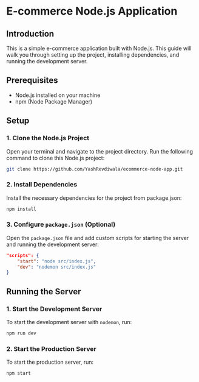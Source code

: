 # E-commerce Node.js Application

## Introduction

This is a simple e-commerce application built with Node.js. This guide will walk you through setting up the project, installing dependencies, and running the development server.

## Prerequisites

- Node.js installed on your machine
- npm (Node Package Manager)

## Setup

### 1. Clone the Node.js Project

Open your terminal and navigate to the project directory. Run the following command to clone this Node.js project:

```bash
git clone https://github.com/YashRevdiwala/ecommerce-node-app.git
```

### 2. Install Dependencies

Install the necessary dependencies for the project from package.json:

```bash
npm install
```

### 3. Configure `package.json` (Optional)

Open the `package.json` file and add custom scripts for starting the server and running the development server:

```json
"scripts": {
    "start": "node src/index.js",
    "dev": "nodemon src/index.js"
}
```

## Running the Server

### 1. Start the Development Server

To start the development server with `nodemon`, run:

```bash
npm run dev
```

### 2. Start the Production Server

To start the production server, run:

```bash
npm start
```
